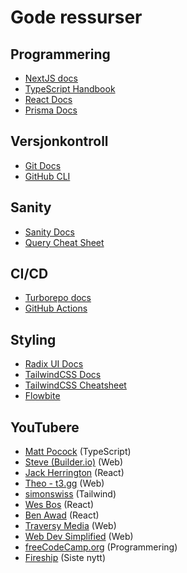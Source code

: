 # Gode ressurser

## Programmering

- [NextJS docs](https://nextjs.org/docs/getting-started)
- [TypeScript Handbook](https://www.typescriptlang.org/docs/handbook/intro.html)
- [React Docs](https://beta.reactjs.org/)
- [Prisma Docs](https://www.prisma.io/docs)

## Versjonkontroll

- [Git Docs](https://git-scm.com/docs)
- [GitHub CLI](https://cli.github.com/manual/index)

## Sanity

- [Sanity Docs](https://www.sanity.io/docs)
- [Query Cheat Sheet](https://www.sanity.io/docs/query-cheat-sheet)

## CI/CD

- [Turborepo docs](https://turbo.build/repo/docs)
- [GitHub Actions](https://docs.github.com/en/actions)

## Styling

- [Radix UI Docs](https://www.radix-ui.com/docs/primitives/overview/getting-started)
- [TailwindCSS Docs](https://tailwindcss.com/docs/installation)
- [TailwindCSS Cheatsheet](https://nerdcave.com/tailwind-cheat-sheet)
- [Flowbite](https://flowbite.com/)

## YouTubere

- [Matt Pocock](https://www.youtube.com/@mattpocockuk) (TypeScript)
- [Steve (Builder.io)](https://www.youtube.com/@Steve8708) (Web)
- [Jack Herrington](https://www.youtube.com/@jherr) (React)
- [Theo - t3․gg](https://www.youtube.com/@t3dotgg) (Web)
- [simonswiss](https://www.youtube.com/@Simonswissdev) (Tailwind)
- [Wes Bos](https://www.youtube.com/@wesbos) (React)
- [Ben Awad](https://www.youtube.com/@BenAwad) (React)
- [Traversy Media](https://www.youtube.com/@TraversyMedia) (Web)
- [Web Dev Simplified](https://www.youtube.com/@WebDevSimplified) (Web)
- [freeCodeCamp.org](https://www.youtube.com/@freeCodeCamp) (Programmering)
- [Fireship](https://www.youtube.com/@fireship) (Siste nytt)
